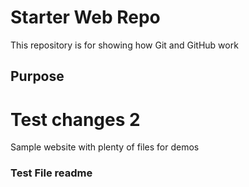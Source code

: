 # Starter Web Repo

This repository is for showing how Git and GitHub work

## Purpose

# Test changes 2

Sample website with plenty of files for demos

### Test File readme